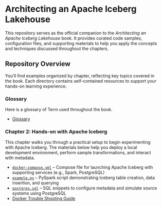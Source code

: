 # Architecting an Apache Iceberg Lakehouse

This repository serves as the official companion to the *Architecting an Apache Iceberg Lakehouse* book. It provides curated code samples, configuration files, and supporting materials to help you apply the concepts and techniques discussed throughout the chapters.

## Repository Overview

You’ll find examples organized by chapter, reflecting key topics covered in the book. Each directory contains self-contained resources to support your hands-on learning experience.

### Glossary

Here is a glossary of Term used throughout the book.

- [Glossary](./other/glossary.md)

### Chapter 2: Hands-on with Apache Iceberg

This chapter walks you through a practical setup to begin experimenting with Apache Iceberg. The materials below help you deploy a local development environment, perform sample transformations, and interact with metadata.

- [`docker-compose.yml`](./ch2/docker-compose.yml) – Compose file for launching Apache Iceberg with supporting services (e.g., Spark, PostgreSQL)
- [`example.py`](./ch2/example.py) – PySpark script demonstrating Iceberg table creation, data insertion, and querying
- [`postgres.sql`](./ch2/postgres.sql) – SQL snippets to configure metadata and simulate source systems using PostgreSQL
- [Docker Trouble Shooting Guide](docker-trouble.md)



